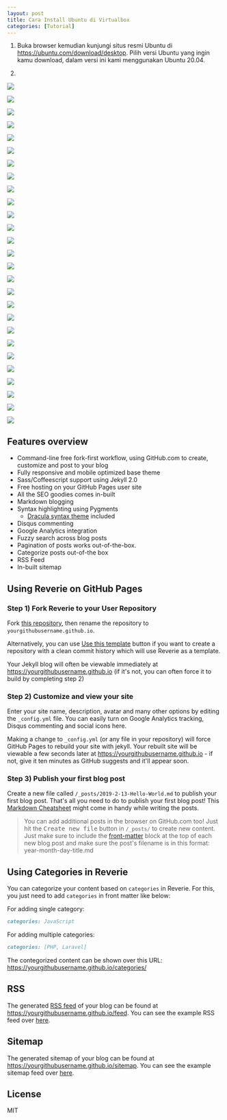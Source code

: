 ```yaml
---
layout: post
title: Cara Install Ubuntu di Virtualbox
categories: [Tutorial]
---
```


1. Buka browser kemudian kunjungi situs resmi Ubuntu di https://ubuntu.com/download/desktop. Pilih versi Ubuntu yang ingin kamu download, dalam versi ini kami menggunakan Ubuntu 20.04.

2. 

![](/images/ubuntu/cara-install-ubuntu-di-virtualbox-1.webp)

![](/images/ubuntu/cara-install-ubuntu-di-virtualbox-2.webp)

![](/images/ubuntu/cara-install-ubuntu-di-virtualbox-3.webp)

![](/images/ubuntu/cara-install-ubuntu-di-virtualbox-4.webp)

![](/images/ubuntu/cara-install-ubuntu-di-virtualbox-5.webp)

![](/images/ubuntu/cara-install-ubuntu-di-virtualbox-6.webp)

![](/images/ubuntu/cara-install-ubuntu-di-virtualbox-7.webp)

![](/images/ubuntu/cara-install-ubuntu-di-virtualbox-8.webp)

![](/images/ubuntu/cara-install-ubuntu-di-virtualbox-9.webp)

![](/images/ubuntu/cara-install-ubuntu-di-virtualbox-10.webp)

![](/images/ubuntu/cara-install-ubuntu-di-virtualbox-11.webp)

![](/images/ubuntu/cara-install-ubuntu-di-virtualbox-12.webp)

![](/images/ubuntu/cara-install-ubuntu-di-virtualbox-13.webp)

![](/images/ubuntu/cara-install-ubuntu-di-virtualbox-14.webp)

![](/images/ubuntu/cara-install-ubuntu-di-virtualbox-15.webp)

![](/images/ubuntu/cara-install-ubuntu-di-virtualbox-16.webp)

![](/images/ubuntu/cara-install-ubuntu-di-virtualbox-17.webp)

![](/images/ubuntu/cara-install-ubuntu-di-virtualbox-18.webp)

![](/images/ubuntu/cara-install-ubuntu-di-virtualbox-19.webp)

![](/images/ubuntu/cara-install-ubuntu-di-virtualbox-20.webp)

![](/images/ubuntu/cara-install-ubuntu-di-virtualbox-21.webp)

![](/images/ubuntu/cara-install-ubuntu-di-virtualbox-22.webp)

![](/images/ubuntu/cara-install-ubuntu-di-virtualbox-23.webp)

![](/images/ubuntu/cara-install-ubuntu-di-virtualbox-24.webp)

![](/images/ubuntu/cara-install-ubuntu-di-virtualbox-25.webp)

![](/images/ubuntu/cara-install-ubuntu-di-virtualbox-26.webp)

![](/images/ubuntu/cara-install-ubuntu-di-virtualbox-27.webp)


## Features overview

- Command-line free fork-first workflow, using GitHub.com to create, customize and post to your blog
- Fully responsive and mobile optimized base theme
- Sass/Coffeescript support using Jekyll 2.0
- Free hosting on your GitHub Pages user site
- All the SEO goodies comes in-built
- Markdown blogging
- Syntax highlighting using Pygments
    - [Dracula syntax theme](https://draculatheme.com/) included
- Disqus commenting
- Google Analytics integration
- Fuzzy search across blog posts
- Pagination of posts works out-of-the-box.
- Categorize posts out-of-the box
- RSS Feed
- In-built sitemap

<div style="text-align: center;">
 <script async type="text/javascript" src="//cdn.carbonads.com/carbon.js?serve=CE7D6KJY&placement=wwwamitmerchantcom" id="_carbonads_js"></script>
</div>

## Using Reverie on GitHub Pages

### Step 1) Fork Reverie to your User Repository

Fork [this repository](https://github.com/amitmerchant1990/reverie), then rename the repository to `yourgithubusername.github.io`.

Alternatively, you can use [Use this template](https://github.com/amitmerchant1990/reverie/generate) button if you want to create a repository with a clean commit history which will use Reverie as a template.

Your Jekyll blog will often be viewable immediately at <https://yourgithubusername.github.io> (if it's not, you can often force it to build by completing step 2)

### Step 2) Customize and view your site

Enter your site name, description, avatar and many other options by editing the `_config.yml` file. You can easily turn on Google Analytics tracking, Disqus commenting and social icons here.

Making a change to `_config.yml` (or any file in your repository) will force GitHub Pages to rebuild your site with jekyll. Your rebuilt site will be viewable a few seconds later at <https://yourgithubusername.github.io> - if not, give it ten minutes as GitHub suggests and it'll appear soon.

### Step 3) Publish your first blog post

Create a new file called `/_posts/2019-2-13-Hello-World.md` to publish your first blog post. That's all you need to do to publish your first blog post! This [Markdown Cheatsheet](https://github.com/adam-p/markdown-here/wiki/Markdown-Cheatsheet) might come in handy while writing the posts.

> You can add additional posts in the browser on GitHub.com too! Just hit the <kbd>Create new file</kbd> button in `/_posts/` to create new content. Just make sure to include the [front-matter](http://jekyllrb.com/docs/frontmatter/) block at the top of each new blog post and make sure the post's filename is in this format: year-month-day-title.md

## Using Categories in Reverie

You can categorize your content based on `categories` in Reverie. For this, you just need to add `categories` in front matter like below:

For adding single category:

```md
categories: JavaScript
```

For adding multiple categories:

```md
categories: [PHP, Laravel]
```

The contegorized content can be shown over this URL: <https://yourgithubusername.github.io/categories/>

## RSS

The generated [RSS feed](https://en.wikipedia.org/wiki/RSS) of your blog can be found at <https://yourgithubusername.github.io/feed>. You can see the example RSS feed over [here](https://www.amitmerchant.com/reverie/feed).

## Sitemap

The generated sitemap of your blog can be found at <https://yourgithubusername.github.io/sitemap>. You can see the example sitemap feed over [here](https://www.amitmerchant.com/reverie/sitemap).

## License

MIT


